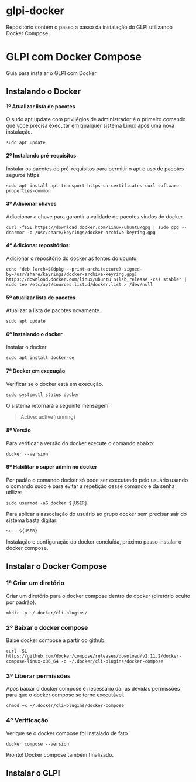 # glpi-docker
Repositório contém o passo a passo da instalação do GLPI utilizando Docker Compose.

# GLPI com Docker Compose
Guia para instalar o GLPI com Docker

## Instalando o Docker

#### 1º Atualizar lista de pacotes

O sudo apt update com privilégios de administrador é o primeiro comando que você precisa executar em qualquer sistema Linux após uma nova instalação.

~~~
sudo apt update
~~~

#### 2º Instalando pré-requisitos

Instalar os pacotes de pré-requisitos para permitir o apt o uso de pacotes seguros https.

~~~
sudo apt install apt-transport-https ca-certificates curl software-properties-common
~~~

#### 3º Adicionar chaves

Adiocionar a chave para garantir a validade de pacotes vindos do docker.

~~~
curl -fsSL https://download.docker.com/linux/ubuntu/gpg | sudo gpg --dearmor -o /usr/share/keyrings/docker-archive-keyring.gpg
~~~

#### 4º Adicionar repositórios:

Adicionar o repositório do docker as fontes do ubuntu.

~~~
echo "deb [arch=$(dpkg --print-architecture) signed-by=/usr/share/keyrings/docker-archive-keyring.gpg] https://download.docker.com/linux/ubuntu $(lsb_release -cs) stable" | sudo tee /etc/apt/sources.list.d/docker.list > /dev/null
~~~

#### 5º atualizar lista de pacotes

Atualizar a lista de pacotes novamente.

~~~
sudo apt update
~~~

#### 6º Instalando o docker

Instalar o docker

~~~
sudo apt install docker-ce
~~~

#### 7º Docker em execução

Verificar se o docker está em execução.

~~~
sudo systemctl status docker
~~~

O sistema retornará a seguinte mensagem:
> Active: active(running)

#### 8º Versão

Para verificar a versão do docker execute o comando abaixo:

~~~
docker --version
~~~

#### 9º Habilitar o super admin no docker

Por padão o comando docker só pode ser executando pelo usuário usando o comando sudo e para evitar a repetição desse comando e da senha utilize:

~~~
sudo usermod -aG docker ${USER}
~~~

Para aplicar a associação do usuário ao grupo docker sem precisar sair do sistema basta digitar:

~~~
su - ${USER}
~~~

Instalação e configuração do docker concluída, próximo passo instalar o docker compose.

## Instalar o Docker Compose

### 1º Criar um diretório

Criar um diretório para o docker compose dentro do docker (diretório oculto por padrão).

~~~
mkdir -p ~/.docker/cli-plugins/
~~~

### 2º Baixar o docker compose

Baixe docker compose a partir do github.

~~~
curl -SL https://github.com/docker/compose/releases/download/v2.11.2/docker-compose-linux-x86_64 -o ~/.docker/cli-plugins/docker-compose
~~~

### 3º Liberar permissões

Após baixar o docker compose é necessário dar as devidas permissões para que o docker compose se torne executável.

~~~
chmod +x ~/.docker/cli-plugins/docker-compose
~~~
### 4º Verificação

Verique se o docker compose foi instalado de fato

~~~
docker compose --version
~~~

Pronto! Docker compose também finalizado.

## Instalar o GLPI





